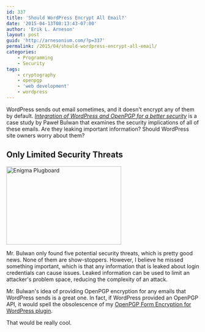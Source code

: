 ```yaml
---
id: 337
title: 'Should WordPress Encrypt All Email?'
date: '2015-04-13T08:13:43-07:00'
author: 'Erik L. Arneson'
layout: post
guid: 'http://arnesonium.com/?p=337'
permalink: /2015/04/should-wordpress-encrypt-all-email/
categories:
    - Programming
    - Security
tags:
    - cryptography
    - openpgp
    - 'web development'
    - wordpress
---
```


WordPress sends out email sometimes, and it doesn't encrypt any of them by default. <a href="http://buli.waw.pl/wordpress-openpgp-emails/" title="Integration of WordPress and OpenPGP for a better security" target="_blank"><em>Integration of WordPress and OpenPGP for a better security</em></a> is a case study by Paweł Bulwan that examines the security implications of all of these emails. Are they leaking important information? Should WordPress site owners worry about them?
<!--more-->

<h2>Only Limited Security Threats</h2>

<img src="http://arnesonium.com/wp-content/uploads/2014/12/640px-Enigma-plugboard-300x204.jpg#right" alt="Enigma Plugboard" width="300" height="204" class="alignright size-medium wp-image-122" />

Mr. Bulwan only found five potential security threats, which is pretty good news. None of them are show-stoppers. However, I believe he missed something important, which is that any information that is leaked about login credentials can cause issues. Leaked information can be used to limit an attacker's problem space, reducing the complexity of an attack.

Mr. Bulwan's idea of providing OpenPGP encryption for any emails that WordPress sends is a great one. In fact, if WordPress provided an OpenPGP API, it would spell the obsolescence of my <a href="http://arnesonium.com/wordpress-openpgp/" title="OpenPGP Form Encryption for WordPress">OpenPGP Form Encryption for WordPress plugin</a>.

That would be really cool.
